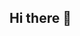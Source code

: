## Hi there 👋

<!--
**saintliths/saintliths** is a ✨ _special_ ✨ repository because its `README.md` (this file) appears on your GitHub profile.

Here are some ideas to get you started:

- 🔭 I’m currently working on ...
- 🌱 I’m currently learning ...
- 👯 I’m looking to collaborate on ...
- 🤔 I’m looking for help with Fundies 1 :(
- 💬 Ask me about ...
- 📫 How to reach me: ...
- 😄 Pronouns: She/Hers
- ⚡ Fun fact: ...
-->
